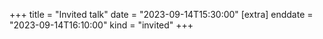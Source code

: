 +++
title = "Invited talk"
date = "2023-09-14T15:30:00"
[extra]
enddate = "2023-09-14T16:10:00"
kind = "invited"
+++
